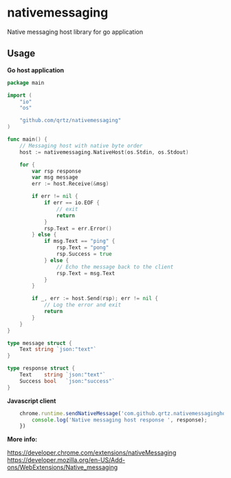 # nativemessaging
Native messaging host library for go application  

## Usage

**Go host application**

``` go
package main

import (
	"io"
	"os"

	"github.com/qrtz/nativemessaging"
)

func main() {
	// Messaging host with native byte order
	host := nativemessaging.NativeHost(os.Stdin, os.Stdout)

	for {
		var rsp response
		var msg message
		err := host.Receive(&msg)

		if err != nil {
			if err == io.EOF {
				// exit
				return
			}
			rsp.Text = err.Error()
		} else {
			if msg.Text == "ping" {
				rsp.Text = "pong"
				rsp.Success = true
			} else {
				// Echo the message back to the client
				rsp.Text = msg.Text
			}
		}

		if _, err := host.Send(rsp); err != nil {
			// Log the error and exit
			return
		}
	}
}

type message struct {
	Text string `json:"text"`
}

type response struct {
	Text    string `json:"text"`
	Success bool   `json:"success"`
}
```

**Javascript client**

``` js
    chrome.runtime.sendNativeMessage('com.github.qrtz.nativemessaginghost', {text:'ping'}, (response) => {
        console.log('Native messaging host response ', response);
    })
```

**More info:**  

https://developer.chrome.com/extensions/nativeMessaging  
https://developer.mozilla.org/en-US/Add-ons/WebExtensions/Native_messaging
